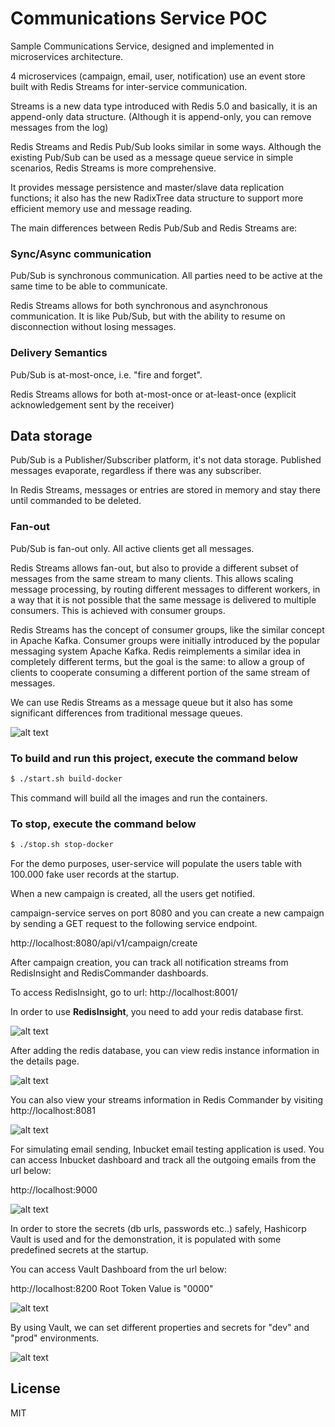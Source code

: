 # Communications Service POC

Sample Communications Service, designed and implemented in microservices architecture.

4 microservices (campaign, email, user, notification) use an event store built with Redis Streams for inter-service communication.

Streams is a new data type introduced with Redis 5.0 and basically, it is an append-only data structure. (Although it is append-only, you can remove messages from the log)

Redis Streams and Redis Pub/Sub looks similar in some ways. Although the existing Pub/Sub can be used as a message queue service in simple scenarios, Redis Streams is more comprehensive. 

It provides message persistence and master/slave data replication functions; it also has the new RadixTree data structure to support more efficient memory use and message reading.

The main differences between Redis Pub/Sub and Redis Streams are:

### Sync/Async communication

Pub/Sub is synchronous communication. All parties need to be active at the same time to be able to communicate.

Redis Streams allows for both synchronous and asynchronous communication. It is like Pub/Sub, but with the ability to resume on disconnection without losing messages.

### Delivery Semantics

Pub/Sub is at-most-once, i.e. "fire and forget".

Redis Streams allows for both at-most-once or at-least-once (explicit acknowledgement sent by the receiver)

## Data storage

Pub/Sub is a Publisher/Subscriber platform, it's not data storage. Published messages evaporate, regardless if there was any subscriber.

In Redis Streams, messages or entries are stored in memory and stay there until commanded to be deleted.

### Fan-out
Pub/Sub is fan-out only. All active clients get all messages.

Redis Streams allows fan-out, but also to provide a different subset of messages from the same stream to many clients. This allows scaling message processing, by routing different messages to different workers, in a way that it is not possible that the same message is delivered to multiple consumers. This is achieved with consumer groups.


Redis Streams has the concept of consumer groups, like the similar concept in Apache Kafka. Consumer groups were initially introduced by the popular messaging system Apache Kafka. Redis reimplements a similar idea in completely different terms, but the goal is the same: to allow a group of clients to cooperate consuming a different portion of the same stream of messages.

We can use Redis Streams as a message queue but it also has some significant differences from traditional message queues.


![alt text](screenshots/streams-vs-mq.png "Streams vs MQ")


### To build and run this project, execute the command below

```sh
$ ./start.sh build-docker
```

This command will build all the images and run the containers.

### To stop, execute the command below

```sh
$ ./stop.sh stop-docker
```

For the demo purposes, user-service will populate the users table with 100.000 fake user records at the startup.

When a new campaign is created, all the users get notified.

campaign-service serves on port 8080 and you can create a new campaign by sending a GET request to the following service endpoint.

http://localhost:8080/api/v1/campaign/create

After campaign creation, you can track all notification streams from RedisInsight and RedisCommander dashboards.

To access RedisInsight, go to url:
http://localhost:8001/

In order to use __RedisInsight__, you need to add your redis database first.

![alt text](screenshots/add-db.png "Add Redis Database")

After adding the redis database, you can view redis instance information in the details page.

![alt text](screenshots/streams.png "Streams")

You can also view your streams information in Redis Commander by visiting http://localhost:8081

![alt text](screenshots/redis-commander.png "Redis Commander")

For simulating email sending, Inbucket email testing application is used. You can access Inbucket dashboard and track all the outgoing emails from the url below:

http://localhost:9000

![alt text](screenshots/inbucket.png "Inbucket")

In order to store the secrets (db urls, passwords etc..) safely, Hashicorp Vault is used and for the demonstration, it is populated with some predefined secrets at the startup.

You can access Vault Dashboard from the url below:

http://localhost:8200
Root Token Value is "0000"

![alt text](screenshots/vault.png "Vault")

By using Vault, we can set different properties and secrets for "dev" and "prod" environments.

![alt text](screenshots/vault2.png "Vault Secret")




License
----
MIT


